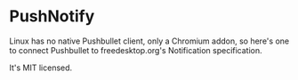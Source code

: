 PushNotify
==========

Linux has no native Pushbullet client, only a Chromium addon, so here's one to connect Pushbullet to freedesktop.org's Notification specification.

It's MIT licensed.
